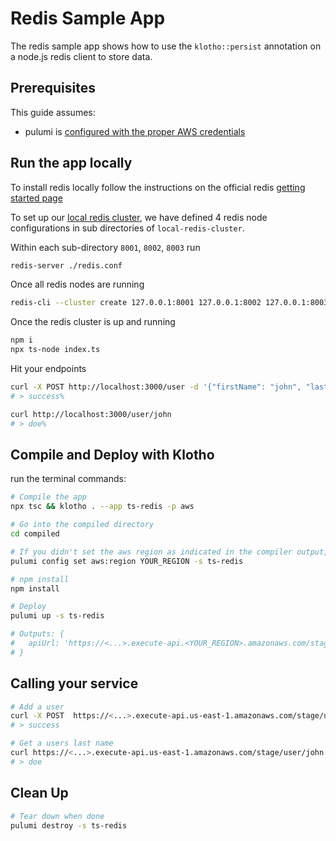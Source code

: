 # Redis Sample App

The redis sample app shows how to use the `klotho::persist` annotation on a node.js redis client to store data.


## Prerequisites

This guide assumes:
- pulumi is [configured with the proper AWS credentials](https://www.pulumi.com/docs/get-started/aws/begin/#configure-pulumi-to-access-your-aws-account)

## Run the app locally

To install redis locally follow the instructions on the official redis [getting started page](https://redis.io/docs/getting-started/)

To set up our [local redis cluster](https://redis.io/docs/management/scaling/#create-and-use-a-redis-cluster), we have defined 4 redis node configurations in sub directories of `local-redis-cluster`.

Within each sub-directory `8001`, `8002`, `8003` run

```sh
redis-server ./redis.conf
```

Once all redis nodes are running

```sh
redis-cli --cluster create 127.0.0.1:8001 127.0.0.1:8002 127.0.0.1:8003
```

Once the redis cluster is up and running
```sh
npm i 
npx ts-node index.ts
```

Hit your endpoints
```sh
curl -X POST http://localhost:3000/user -d '{"firstName": "john", "lastName": "doe"}' -H "Content-Type: application/json"
# > success%

curl http://localhost:3000/user/john
# > doe%
```

## Compile and Deploy with Klotho

run the terminal commands:
```sh
# Compile the app
npx tsc && klotho . --app ts-redis -p aws

# Go into the compiled directory
cd compiled

# If you didn't set the aws region as indicated in the compiler output, do that now
pulumi config set aws:region YOUR_REGION -s ts-redis

# npm install
npm install

# Deploy
pulumi up -s ts-redis

# Outputs: {
#   apiUrl: 'https://<...>.execute-api.<YOUR_REGION>.amazonaws.com/stage/'
# }

```
## Calling your service

```sh
# Add a user 
curl -X POST  https://<...>.execute-api.us-east-1.amazonaws.com/stage/user -d '{"firstName": "john", "lastName": "doe"}' -H "Content-Type: application/json"
# > success

# Get a users last name
curl https://<...>.execute-api.us-east-1.amazonaws.com/stage/user/john
# > doe
```

## Clean Up
```sh
# Tear down when done
pulumi destroy -s ts-redis
```
